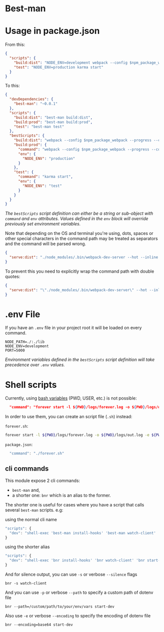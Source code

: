 # Best-man

# Usage in package.json

From this:
```JSON
{
  "scripts": {
    "build:dist": "NODE_ENV=development webpack --config $npm_package_webpack --progress --colors",
    "test": "NODE_ENV=production karma start"
  }
}
```

To this:
```JSON
{
  "devDependencies": {
    "best-man": "~0.0.1"
  },
  "scripts": {
    "build:dist": "best-man build:dist",
    "build:prod": "best-man build:prod",
    "test": "best-man test"
  },
  "bestScripts": {
    "build:dist": "webpack --config $npm_package_webpack --progress --colors",
    "build:prod": {
      "command": "webpack --config $npm_package_webpack --progress --colors",
      "env": {
        "NODE_ENV": "production"
      }
    },
    "test": {
      "command": "karma start",
      "env": {
        "NODE_ENV": "test"
      }
    }
  }
}
```

_The `bestScripts` script definition can either be a string or sub-object with `command` and `env` attributes. Values defined in the `env` block will override previously set environment variables._

Note that depending on the OS and terminal you're using, dots, spaces or other special characters in the command path may be treated as separators and the command will be parsed wrong.

```JSON
{
  "serve:dist": "./node_modules/.bin/webpack-dev-server --hot --inline --config webpack/development.js"
}
```

To prevent this you need to explicitly wrap the command path with double quotes:

```JSON
{
  "serve:dist": "\"./node_modules/.bin/webpack-dev-server\" --hot --inline --config webpack/development.js"
}
```

# .env File

If you have an `.env` file in your project root it will be loaded on every command.

```
NODE_PATH=./:./lib
NODE_ENV=development
PORT=5000
```

_Environment variables defined in the `bestScripts` script definition will take precedence over `.env` values._

# Shell scripts

Currently, using [bash variables](http://tldp.org/LDP/abs/html/internalvariables.html) (PWD, USER, etc.) is not possible:

``` JSON
  "command": "forever start -l ${PWD}/logs/forever.log -o ${PWD}/logs/out.log -e ${PWD}/logs/errors.log -a index.js",
```

In order to use them, you can create an script file (`.sh`) instead:

`forever.sh`:
``` bash
forever start -l ${PWD}/logs/forever.log -o ${PWD}/logs/out.log -e ${PWD}/logs/errors.log -a index.js
```

`package.json`:
``` javascript
  "command": "./forever.sh"
```

## cli commands

This module expose 2 cli commands:
- `best-man` and,
- a shorter one: `bnr` which is an alias to the former.

The shorter one is useful for cases where you have a script that calls several `best-man` scripts. e.g:

using the normal cli name

```javascript
"scripts": {
  "dev": "shell-exec 'best-man install-hooks' 'best-man watch-client' 'best-man start-dev' 'best-man start-dev-api' 'best-man start-dev-worker' 'best-man start-dev-socket'",
}
```

using the shorter alias

```javascript
"scripts": {
  "dev": "shell-exec 'bnr install-hooks' 'bnr watch-client' 'bnr start-dev' 'bnr start-dev-api' 'bnr start-dev-worker' 'bnr start-dev-socket'",
}
```

And for silence output, you can use `-s` or verbose `--silence` flags

```
bnr -s watch-client
```

And you can use `-p` or verbose `--path` to specify a custom path of dotenv file

```
bnr --path=/custom/path/to/your/env/vars start-dev
```

Also use `-e` or verbose `--encoding` to specify the encoding of dotenv file

```
bnr --encoding=base64 start-dev
```